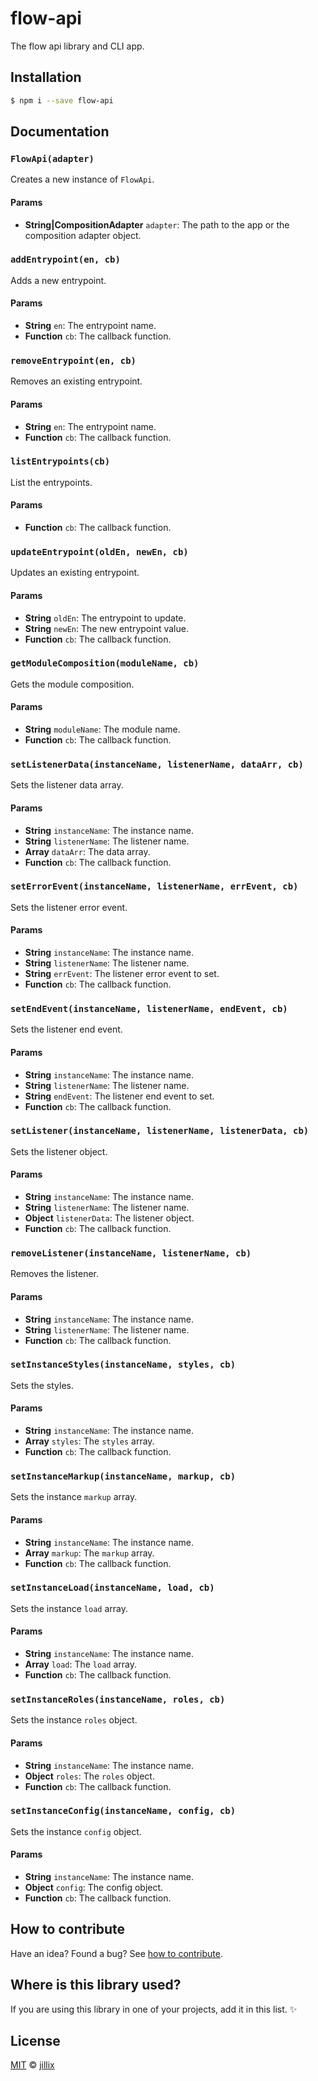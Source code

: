 # flow-api

The flow api library and CLI app.

## Installation

```sh
$ npm i --save flow-api
```

## Documentation

### `FlowApi(adapter)`
Creates a new instance of `FlowApi`.

#### Params
- **String|CompositionAdapter** `adapter`: The path to the app or the composition adapter object.

### `addEntrypoint(en, cb)`
Adds a new entrypoint.

#### Params
- **String** `en`: The entrypoint name.
- **Function** `cb`: The callback function.

### `removeEntrypoint(en, cb)`
Removes an existing entrypoint.

#### Params
- **String** `en`: The entrypoint name.
- **Function** `cb`: The callback function.

### `listEntrypoints(cb)`
List the entrypoints.

#### Params
- **Function** `cb`: The callback function.

### `updateEntrypoint(oldEn, newEn, cb)`
Updates an existing entrypoint.

#### Params
- **String** `oldEn`: The entrypoint to update.
- **String** `newEn`: The new entrypoint value.
- **Function** `cb`: The callback function.

### `getModuleComposition(moduleName, cb)`
Gets the module composition.

#### Params
- **String** `moduleName`: The module name.
- **Function** `cb`: The callback function.

### `setListenerData(instanceName, listenerName, dataArr, cb)`
Sets the listener data array.

#### Params
- **String** `instanceName`: The instance name.
- **String** `listenerName`: The listener name.
- **Array** `dataArr`: The data array.
- **Function** `cb`: The callback function.

### `setErrorEvent(instanceName, listenerName, errEvent, cb)`
Sets the listener error event.

#### Params
- **String** `instanceName`: The instance name.
- **String** `listenerName`: The listener name.
- **String** `errEvent`: The listener error event to set.
- **Function** `cb`: The callback function.

### `setEndEvent(instanceName, listenerName, endEvent, cb)`
Sets the listener end event.

#### Params
- **String** `instanceName`: The instance name.
- **String** `listenerName`: The listener name.
- **String** `endEvent`: The listener end event to set.
- **Function** `cb`: The callback function.

### `setListener(instanceName, listenerName, listenerData, cb)`
Sets the listener object.

#### Params
- **String** `instanceName`: The instance name.
- **String** `listenerName`: The listener name.
- **Object** `listenerData`: The listener object.
- **Function** `cb`: The callback function.

### `removeListener(instanceName, listenerName, cb)`
Removes the listener.

#### Params
- **String** `instanceName`: The instance name.
- **String** `listenerName`: The listener name.
- **Function** `cb`: The callback function.

### `setInstanceStyles(instanceName, styles, cb)`
Sets the styles.

#### Params
- **String** `instanceName`: The instance name.
- **Array** `styles`: The `styles` array.
- **Function** `cb`: The callback function.

### `setInstanceMarkup(instanceName, markup, cb)`
Sets the instance `markup` array.

#### Params
- **String** `instanceName`: The instance name.
- **Array** `markup`: The `markup` array.
- **Function** `cb`: The callback function.

### `setInstanceLoad(instanceName, load, cb)`
Sets the instance `load` array.

#### Params
- **String** `instanceName`: The instance name.
- **Array** `load`: The `load` array.
- **Function** `cb`: The callback function.

### `setInstanceRoles(instanceName, roles, cb)`
Sets the instance `roles` object.

#### Params
- **String** `instanceName`: The instance name.
- **Object** `roles`: The `roles` object.
- **Function** `cb`: The callback function.

### `setInstanceConfig(instanceName, config, cb)`
Sets the instance `config` object.

#### Params
- **String** `instanceName`: The instance name.
- **Object** `config`: The config object.
- **Function** `cb`: The callback function.

## How to contribute
Have an idea? Found a bug? See [how to contribute][contributing].

## Where is this library used?
If you are using this library in one of your projects, add it in this list. :sparkles:

## License

[MIT][license] © [jillix][website]

[license]: http://showalicense.com/?fullname=jillix%20%3Ccontact%40jillix.com%3E%20(http%3A%2F%2Fjillix.com)&year=2015#license-mit
[website]: http://jillix.com
[contributing]: /CONTRIBUTING.md
[docs]: /DOCUMENTATION.md